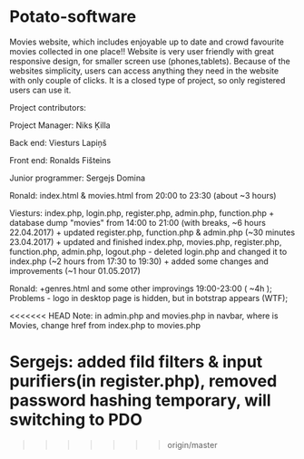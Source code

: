 ﻿# Potato-software
Movies website, which includes enjoyable up to date and crowd favourite movies collected in one place!! Website is very user friendly with great responsive design, for smaller screen use (phones,tablets). Because of the websites simplicity, users can access anything they need in the website with only couple of clicks. It is a closed type of project, so only registered users can use it.

Project contributors:

Project Manager: Niks Ķilla

Back end: Viesturs Lapiņš

Front end: Ronalds Fišteins

Junior programmer: Sergejs Domina




Ronald: index.html & movies.html from 20:00 to 23:30 (about ~3 hours)

Viesturs: index.php, login.php, register.php, admin.php, function.php + database dump "movies" from 14:00 to 21:00 (with breaks,  ~6 hours 22.04.2017) + updated register.php, function.php & admin.php (~30 minutes 23.04.2017) + updated and finished index.php, movies.php, register.php, function.php, admin.php, logout.php - deleted login.php and changed it to index.php (~2 hours from 17:30 to 19:30) + added some changes and improvements (~1 hour 01.05.2017)

Ronald: +genres.html and  some other improvings 19:00-23:00 ( ~4h ); 
Problems - logo in desktop page is hidden, but in botstrap appears (WTF); 

<<<<<<< HEAD
Note: in admin.php and movies.php in navbar, where is Movies, change href from index.php to movies.php

Sergejs: added fild filters & input purifiers(in register.php), removed password hashing temporary, will switching to PDO 
=======
>>>>>>> origin/master
